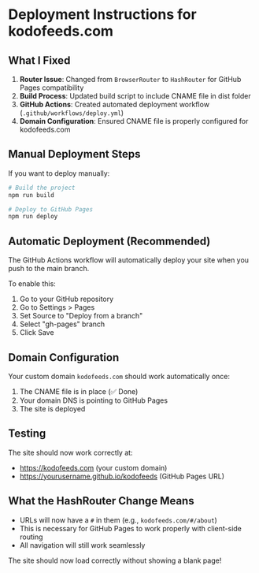 # Deployment Instructions for kodofeeds.com

## What I Fixed

1. **Router Issue**: Changed from `BrowserRouter` to `HashRouter` for GitHub Pages compatibility
2. **Build Process**: Updated build script to include CNAME file in dist folder
3. **GitHub Actions**: Created automated deployment workflow (`.github/workflows/deploy.yml`)
4. **Domain Configuration**: Ensured CNAME file is properly configured for kodofeeds.com

## Manual Deployment Steps

If you want to deploy manually:

```bash
# Build the project
npm run build

# Deploy to GitHub Pages
npm run deploy
```

## Automatic Deployment (Recommended)

The GitHub Actions workflow will automatically deploy your site when you push to the main branch.

To enable this:

1. Go to your GitHub repository
2. Go to Settings > Pages
3. Set Source to "Deploy from a branch"
4. Select "gh-pages" branch
5. Click Save

## Domain Configuration

Your custom domain `kodofeeds.com` should work automatically once:
1. The CNAME file is in place (✅ Done)
2. Your domain DNS is pointing to GitHub Pages
3. The site is deployed

## Testing

The site should now work correctly at:
- https://kodofeeds.com (your custom domain)
- https://yourusername.github.io/kodofeeds (GitHub Pages URL)

## What the HashRouter Change Means

- URLs will now have a `#` in them (e.g., `kodofeeds.com/#/about`)
- This is necessary for GitHub Pages to work properly with client-side routing
- All navigation will still work seamlessly

The site should now load correctly without showing a blank page! 